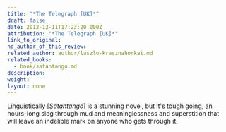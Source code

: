 ```yaml
---
title: "*The Telegraph [UK]*"
draft: false
date: 2012-12-11T17:23:20.000Z
attribution: "*The Telegraph [UK]*"
link_to_original:
nd_author_of_this_review:
related_author: author/laszlo-krasznahorkai.md
related_books:
  - book/satantango.md
description:
weight:
layout: none
---
```

Linguistically [*Satantango*] is a stunning novel, but it's tough going, an hours-long slog through mud and meaninglessness and superstition that will leave an indelible mark on anyone who gets through it.

